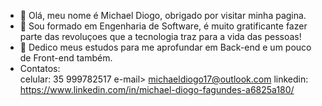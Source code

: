 - 👋 Olá, meu nome é Michael Diogo, obrigado por visitar minha pagina. 
- 👀 Sou formado em Engenharia de Software, é muito gratificante fazer parte das revoluçoes que a tecnologia traz para a vida das pessoas! 
- 🌱 Dedico meus estudos para me aprofundar em Back-end  e um pouco de Front-end também. 
- Contatos:  
celular: 35 999782517 
e-mail> michaeldiogo17@outlook.com
linkedin: https://www.linkedin.com/in/michael-diogo-fagundes-a6825a180/

